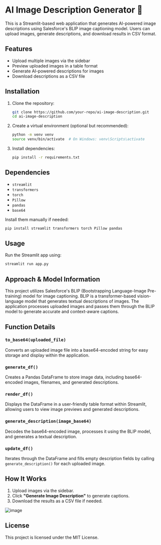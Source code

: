# AI Image Description Generator 🤖

This is a Streamlit-based web application that generates AI-powered image descriptions using Salesforce's BLIP image captioning model. Users can upload images, generate descriptions, and download results in CSV format.

## Features
- Upload multiple images via the sidebar
- Preview uploaded images in a table format
- Generate AI-powered descriptions for images
- Download descriptions as a CSV file

## Installation

1. Clone the repository:
   ```sh
   git clone https://github.com/your-repo/ai-image-description.git
   cd ai-image-description
   ```

2. Create a virtual environment (optional but recommended):
   ```sh
   python -m venv venv
   source venv/bin/activate  # On Windows: venv\Scripts\activate
   ```

3. Install dependencies:
   ```sh
   pip install -r requirements.txt
   ```

## Dependencies

- `streamlit`
- `transformers`
- `torch`
- `Pillow`
- `pandas`
- `base64`

Install them manually if needed:
```sh
pip install streamlit transformers torch Pillow pandas
```

## Usage

Run the Streamlit app using:
```sh
streamlit run app.py
```

## Approach & Model Information

This project utilizes Salesforce's BLIP (Bootstrapping Language-Image Pre-training) model for image captioning. BLIP is a transformer-based vision-language model that generates textual descriptions of images. The application processes uploaded images and passes them through the BLIP model to generate accurate and context-aware captions.

## Function Details

### `to_base64(uploaded_file)`
Converts an uploaded image file into a base64-encoded string for easy storage and display within the application.

### `generate_df()`
Creates a Pandas DataFrame to store image data, including base64-encoded images, filenames, and generated descriptions.

### `render_df()`
Displays the DataFrame in a user-friendly table format within Streamlit, allowing users to view image previews and generated descriptions.

### `generate_description(image_base64)`
Decodes the base64-encoded image, processes it using the BLIP model, and generates a textual description.

### `update_df()`
Iterates through the DataFrame and fills empty description fields by calling `generate_description()` for each uploaded image.

## How It Works

1. Upload images via the sidebar.
2. Click **"Generate Image Description"** to generate captions.
3. Download the results as a CSV file if needed.

![image](https://github.com/user-attachments/assets/a5841c15-ba91-49b7-9167-411ddbaadb6e)

## License

This project is licensed under the MIT License.
